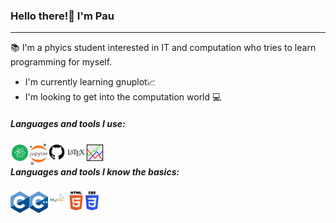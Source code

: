 ### Hello there!:wave: I'm Pau

 ___

:books: I'm a phyics student interested in IT and computation who tries to learn programming for myself.

- I'm currently learning gnuplot:chart_with_upwards_trend:
- I'm looking to get into the computation world :computer:

##### Languages and tools I use:

<img align="left" alt="atom-logo" width="30px" src="images\atom-logo.png" />&nbsp;&nbsp;&nbsp;&nbsp;&nbsp;&nbsp;&nbsp;
<img align="left" alt="Jupyter-logo" width="30px" src="images\Jupyter-logo.png" />&nbsp;&nbsp;&nbsp;&nbsp;&nbsp;&nbsp;&nbsp;
<img align="left" alt="github-logo" width="30px" src="images\github-logo.png" />&nbsp;&nbsp;&nbsp;&nbsp;&nbsp;&nbsp;&nbsp;
<img align="left" alt="latex-logo" width="30px" src="images\latex-logo.png" />&nbsp;&nbsp;&nbsp;&nbsp;&nbsp;&nbsp;&nbsp;
<img align="left" alt="gnuplot-logo" width="30px" src="images\gnuplot-logo.png" />&nbsp;&nbsp;&nbsp;&nbsp;&nbsp;&nbsp;&nbsp;

##### Languages and tools I know the basics:

<img align="left" alt="c-logo" width="30px" src="images\c-logo.png" />&nbsp;&nbsp;&nbsp;&nbsp;&nbsp;&nbsp;&nbsp;
<img align="left" alt="c++-logo" width="30px" src="images\c++-logo.png" />&nbsp;&nbsp;&nbsp;&nbsp;&nbsp;&nbsp;&nbsp;
<img align="left" alt="mySQL-logo" width="30px" src="images\mySQL-logo.png" />&nbsp;&nbsp;&nbsp;&nbsp;&nbsp;&nbsp;&nbsp;
<img align="left" alt="HTML-logo" width="30px" src="images\HTML-logo.png" />&nbsp;&nbsp;&nbsp;&nbsp;&nbsp;&nbsp;&nbsp;
<img align="left" alt="CSS-logo" width="21px" src="images\CSS-logo.png" />&nbsp;&nbsp;&nbsp;&nbsp;&nbsp;&nbsp;&nbsp;
